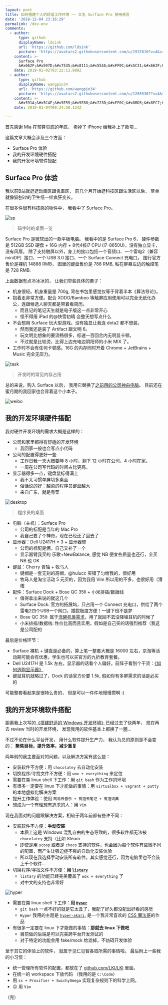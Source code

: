 ```yaml
---
layout: post
title: 如何搭建个人的舒适工作环境 —— 又名 Surface Pro 使用感言
date: '2018-12-04 23:16:29'
permalink: /dev-env
comments:
  - author:
      type: github
      displayName: ldsink
      url: 'https://github.com/ldsink'
      picture: 'https://avatars2.githubusercontent.com/u/1937610?v=4&s=73'
    content: >-
      Surface Pro
      &#x662F;&#x597D;&#x7535;&#x8111;&#x554A;&#xFF0C;&#x5C31;&#x662F;&#x4E0D;&#x80FD;&#x73A9;&#x6E38;&#x620F;&#x3002;&#xFF1A;P
    date: 2019-01-02T03:22:11.988Z
  - author:
      type: github
      displayName: wangpin34
      url: 'https://github.com/wangpin34'
      picture: 'https://avatars2.githubusercontent.com/u/12655367?v=4&s=73'
    content: >-
      &#x591A;&#x5C4F;&#x5E55;&#x5F88;&#x723D;&#xFF0C;&#x8BD5;&#x8FC7;&#x4E00;&#x6B21;&#x5C31;&#x56DE;&#x4E0D;&#x53BB;&#x54C8;
    date: 2019-01-04T09:24:58.134Z

---
```


首先感谢 Mia 在预算见底的年底，
卖掉了 iPhone 给我补上了款项…

<!--MORE-->

这篇文章大概会涉及三个方面：

- Surface Pro 体验
- 我的开发环境硬件搭配
- 我的开发环境软件搭配


## Surface Pro 体验

我以前B站就逛逛动画区跟鬼畜区，
前几个月开始逛科技区跟生活区以后，
草单就像猫刨过的卫生纸一样疯狂变长。

在很多件很有科技感的物件中，
我看中了 Surface Pro。

![sp](/assets/pics/env/sp.jpg)
> 码字时的桌面一览

Surface Pro 是微软出的一款平板电脑。
我看中的是 Surface Pro 6，
硬件参数是 512GB SSD 硬盘 + 16G 内存 + 8代4核i7 CPU (i7-8650U)，没有独立显卡，没有风扇，
除了支持触屏以外，身上的接口包括一个音频口、一个雷电2（兼容 miniDP）接口、一个 USB 3.0 接口、一个 Surface Connect 充电口。
国行官方售价是裸机 14888 RMB，
图里的键盘售价是 788 RMB,
粘在屏幕左边的触控笔是 728 RMB.

上面数据有点冷冰冰的，
让我们举些具体的栗子：

- 机身很轻。机身重量是 700g, 背在书包里感觉仅等于背着半本《算法导论》。
- 抱着走非常方便。配合 XODO/Bamboo 等触屏应用使用可以完全无纸化办公，连跟候选人聊天都是带着看简历。
  - 而且记的笔记天生就是电子版这一点非常开心
  - 怪不得用 iPad 的@快雪初晴 会整天想写点什么
- 不会想用 Surface 玩大型游戏。没有独显让我连 dota2 都不想装。
  - 然而我还是装了 Artifact 跟文明 6。
  - 玩文明比想象的要流畅很多，标速一百回合内无明显卡顿。
  - 不过就是比较烫，比得上边充电边阴阳师的小米 MIX 了。
- 工作时不会有任何卡顿感。16G 的内存同时开着 Chrome + JetBrains + Music 完全无压力。

![task](/assets/pics/env/tasks.jpg)
> 开发时的常见内存占用

总的来说，购入 Surface 以后，
我用它替换了[之前用的公司神舟电脑][hasee-story]。
目前还在蜜月期的我回家也会背着这个小本子。

![weibo](/assets/pics/env/weibo.jpg)


## 我的开发环境硬件搭配

我对硬件开发环境的需求大概是这样的：

- 公司和家里都得有舒适的开发环境
  - 我回家一般也会写点小代码
- 公司的配置得更好一些
  - 工作日我一天大概要睡 8 小时，剩下 12 小时在公司，4 小时在家。
  - 一周在公司写代码的时间占比更高。
- 显示器得多一点，键盘鼠标得满上
  - 我不太习惯单屏切多桌面
  - 俗话说的好：越菜的程序员键盘越大
  - 来自广东，就是粤菜

![desktop](/assets/pics/env/desktop.jpg)
> 程序员的桌面

- 电脑（主机）：Surface Pro
  - 公司的标配是当年的 Mac Pro
  - 我自己要了个神舟，现在已经还了回去了
- 显示器：Dell U2417H * 3 + 显示器臂
  - 公司的标配是俩，自己又补了一个
  - 显示器臂我买的 乐歌+NewBalance, 感觉 NB 便宜些质量也还行，全买 NB 也 OK
- 键鼠：Cherry 青轴 + 牧马人
  - 键帽是一套无刻的高帽，@hulucc 买错了匀给我的，很好用
  - 牧马人是淘宝活动 5 元买的，因为我用 Vim 所以用的不多，也很好用（滑稽
- 配件：Surface Dock + Bose QC 35II + 小米排插/数据线
  - 值得拿出来说的就这几个
  - Surface Dock: 官方的拓展坞，只占用一个 Connect 充电口，供给了两个雷电2四个USB一个网口，插拔极度方便！一键下班不是梦
  - Bose QC 35II: 属于[洗碗机类需求][qc]，用了就回不去没降噪耳机的时候了
  - 小米排插/数据线: 性价比高而且实用，假如是自己买的话强烈推荐（我这是公司配的

最后是价格环节：

- Surface 裸机 + 键盘是必备的，算上笔一整套大概是 16000 左右，京淘等活动期可能会有优惠，学生也可以买官方的九折教育套餐。
- Dell U2417H 是 1.5k 左右，显示器的话看个人偏好。前阵子看到个干货：[《如何选购显示器》][monitor]
- 键鼠耳机就略过了，Dock 的话官方价要 1.5k, 假如你有多屏需求的话是必买的

可能整套看起来是很特么贵的，
但是可以一件件地慢慢攒啊 :)


## 我的开发环境软件搭配

距离我上次写的[《搭建舒适的 Windows 开发环境》][dev-env]已经过去了快两年，
现在再去 review 当时的开发环境，
发现我用的软件基本上都换了一圈…

不过不论在什么平台开发，
用什么软件提升生产力，
我认为总的原则是不会变的：
**聚焦目标，提升效率，减少重复**

两年前的我主要面对的问题，以及解决方案有这么些：

- 安装软件不方便：用 `chocolatey` 去自动化安装
- 切换程序/寻找文件不方便：用 `wox + everything` 来定位
- 需要在类 linux shell 下工作：用 `git bash` 作为工作的环境
- 有很多一定要在 linux 下才能做的事情：用 `virtualbox + vagrant + putty` 的本地虚拟化解决方案
- 提升工作体验：使用 `网易云音乐 + 有道云笔记 + 有道词典`
- 想成为一个有理想有追求的人：用 `Vim`

现在我面对的问题跟解决方案，相较于两年前都有些许不同：

- 安装软件不方便：**手动安装**
  - 本质上这是 Windows 混乱自由的生态导致的，很多软件都无法被 `chocolatey` 支持（比如 Steam
  - 即使是用 `scoop` 或者是 `choco` 支持的软件，也会因为每个软件有些微不同的配置，而产生让强迫症不爽的自动化安装体验
  - 所以现在我选择手动安装所有软件。其实感觉还行，因为电脑里也不会装上千个软件…
- 切换程序/寻找文件不方便：**用 [`listary`][listary]**
  - `listary` 的功能已经完美覆盖了 `wox + everything` 了
  - 对中文的支持也非常好

![hyper](/assets/pics/env/hyper.jpg)

- 需要在类 linux shell 下工作：**用 [`Hyper`][hyper]**
  - `git bash` 一点不好的就是它太丑了，我配了好久都没配出好看的感觉
  - `Hyper` 我用的主题是 [`hyper-akari`][akari], 是一个我非常喜欢的 [CSS 魔法哥][yui540]的作品
- 有很多一定要在 linux 下才能做的事情：**那就去 linux 下做吧**
  - 目前做的后端是可以完美跨平台开发测试的
  - 对于特定的功能会用 fake/mock 给滤掉，不妨碍开发体验

至于其它的体验上的软件，
就属于见仁见智各取所需的事情啦。
最后附上一些我的小习惯：

- 统一管理所有软件的配置，都放在了 [github.com/LKI/LKI][lki] 里面。
- 在统一的 workspace 下放代码 （我用的是 `C:\Code`）
- 用 `ss + Proxifier + SwichyOmega` 实现复杂规则下的科学上网。
- :wink: 用 `Vim`

（完）


[akari]: https://github.com/yui540/hyper-akari
[dev-env]: /windows-dev-env
[hasee-story]: /my-friend-ldsink
[hyper]: https://hyper.is/
[listary]: https://www.listary.com/
[monitor]: https://www.zhihu.com/question/35668312/answer/446745873
[qc]: https://zhuanlan.zhihu.com/p/20665153
[yui540]: https://yui540.graphics
[lki]: https://github.com/LKI/LKI
